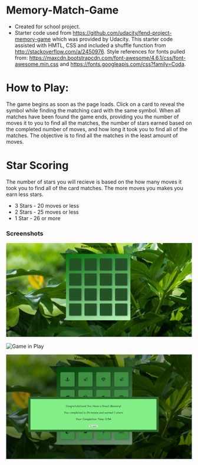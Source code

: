 # Memory-Match-Game
* Created for school project.  
* Starter code used from https://github.com/udacity/fend-project-memory-game which was provided by Udacity. 
        This starter code assisted with HMTL, CSS and included a shuffle function from http://stackoverflow.com/a/2450976.
        Style references for fonts pulled from: https://maxcdn.bootstrapcdn.com/font-awesome/4.6.1/css/font-awesome.min.css 
          and https://fonts.googleapis.com/css?family=Coda. 
        
# How to Play: 
The game begins as soon as the page loads.  Click on a card to reveal the symbol while finding the matching card with the same symbol. When all matches have been found the game ends, providing you the number of moves it to you to find all the matches, the number of stars earned based on the completed number of moves, and how long it took you to find all of the matches.  The objective is to find all the matches in the least amount of moves.  

# Star Scoring
The number of stars you will recieve is based on the how many moves it took you to find all of the card matches.  The more moves you makes you earn less stars.  
* 3 Stars - 20 moves or less
* 2 Stars - 25 moves or less
* 1 Star  - 26 or more

### Screenshots

![Start Screen](screenshoots/gamestart.png "Start Screen")

![Game in Play](screenshoots/ingameplay.png "Game Board in play")

![Win Screen](screenshoots/win.png "Winners screen")
